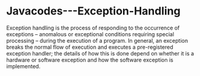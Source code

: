 # Javacodes---Exception-Handling
 Exception handling is the process of responding to the occurrence of exceptions – anomalous or exceptional conditions requiring special processing – during the execution of a program.
 In general, an exception breaks the normal flow of execution and executes a pre-registered exception handler; the details of how this is done depend on whether it is a hardware or software exception and how the software exception is implemented.
